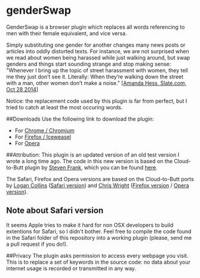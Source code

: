 # genderSwap

GenderSwap is a browser plugin which replaces all words referencing to men with their female equivalent, and vice versa.

Simply substituting one gender for another changes many news posts or articles into oddly distorted texts. For instance, we are not surprised when we read about women being harassed while just walking around, but swap genders and things start sounding strange and stop making sense: "Whenever I bring up the topic of street harassment with women, they tell me they just don’t see it. Literally: When they’re walking down the street with a man, other women don’t make a noise." [[Amanda Hess, Slate.com, Oct 28 2014](http://www.slate.com/blogs/xx_factor/2014/10/28/street_harassment_video_a_hidden_camera_records_what_women_go_through_on.html)]

Notice: the replacement code used by this plugin is far from perfect, but I tried to catch at least the most occuring words.

##Downloads
Use the following link to download the plugin:

  * For [Chrome / Chromium](https://github.com/javl/genderSwap/blob/master/chrome/genderSwap.crx?raw=true)
  * For [Firefox / Iceweasel](https://github.com/javl/genderSwap/blob/master/firefox/genderSwap.xpi?raw=true)
  * For [Opera](https://github.com/javl/genderSwap/blob/master/opera/genderSwap.oex?raw=true)

##Attribution:
This plugin is an updated version of an old test version I wrote a long time ago. The code 
in this new version is based on the Cloud-to-Butt plugin by [Steven Frank](https://github.com/panicsteve), which you can be found [here](https://github.com/panicsteve/cloud-to-butt).

The Safari, Firefox and Opera versions are based on the Cloud-to-Butt ports by [Logan Collins](https://github.com/logancollins) ([Safari version](https://github.com/logancollins/cloud-to-butt-safari)) and [Chris Wright](https://github.com/DaveRandom) ([Firefox version](https://github.com/DaveRandom/cloud-to-butt-mozilla) / [Opera version](https://github.com/DaveRandom/cloud-to-butt-opera)).

## Note about Safari version
It seems Apple tries to make it hard for non OSX developers to build extentions for Safari, so I didn't bother. Feel free to compile the code found in the Safari folder of this repository into a working plugin (please, send me a pull request if you do!).

##Privacy
The plugin asks permission to access every webpage you visit. This is to replace a set of keywords in the source code: no data about your internet usage is recorded or transmitted in any way.
